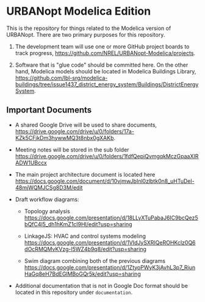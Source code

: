 # URBANopt Modelica Edition

This is the repository for things related to the Modelica version of URBANopt.
There are two primary purposes for this repository.

1. The development team will use one or more GitHub project boards to track progress,
https://github.com/NREL/URBANopt-Modelica/projects.

2. Software that is "glue code" should be committed here. On the other hand,
Modelica models should be located in Modelica Buildings Library,
https://github.com/lbl-srg/modelica-buildings/tree/issue1437_district_energy_system/Buildings/DistrictEnergySystem.

## Important Documents

* A shared Google Drive will be used to share documents,
https://drive.google.com/drive/u/0/folders/17a-KZk5CFjkDm3hywwMQ3t8nbx0gXAKb.

* Meeting notes will be stored in the sub folder
https://drive.google.com/drive/u/0/folders/1fdfQepiQvmgqkMczGpaaXIRADW1UBccx

* The main project architecture document is located here
https://docs.google.com/document/d/10vjmwJbInl0zlbtk0n8_uHTuDel-48mjWQMJCSg8D3M/edit

* Draft workflow diagrams:
    * Topology analysis
    https://docs.google.com/presentation/d/18LLyXTuPabaJ6IC9bcQez5bQfC4l5_dh1hKmZ1cl9HI/edit?usp=sharing

    * LinkageJS: HVAC and control systems modeling
    https://docs.google.com/presentation/d/1VIdJySXRIQeROHKclz0Q6dOcRMQMvKVzg-l5WZ4b9q8/edit?usp=sharing
    
    * Swim diagram combining both of the previous diagrams
    https://docs.google.com/presentation/d/1ZtyoPWyK3jAvhL3p7_RiunHaGq8eH7BdEGlMBoGQr5k/edit?usp=sharing

* Additional documentation that is not in Google Doc format should be located in this
repository under `documentation`.

